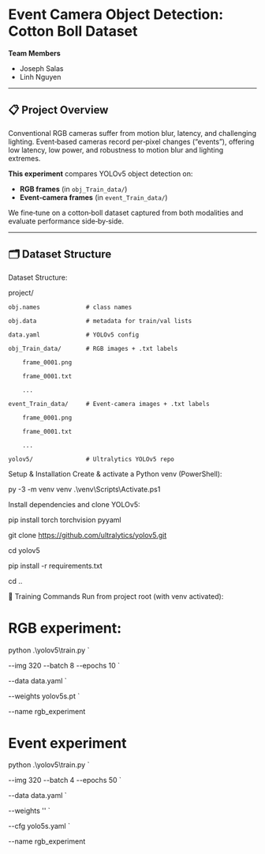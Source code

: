 # Event Camera Object Detection: Cotton Boll Dataset

**Team Members**  
- Joseph Salas  
- Linh Nguyen  

---

## 📋 Project Overview

Conventional RGB cameras suffer from motion blur, latency, and challenging lighting. Event‑based cameras record per‑pixel changes (“events”), offering low latency, low power, and robustness to motion blur and lighting extremes.

**This experiment** compares YOLOv5 object detection on:
- **RGB frames** (in `obj_Train_data/`)  
- **Event‑camera frames** (in `event_Train_data/`)  

We fine‑tune on a cotton‑boll dataset captured from both modalities and evaluate performance side‑by‑side.

---

## 🗂 Dataset Structure

Dataset Structure:

project/

    obj.names             # class names
    
    obj.data              # metadata for train/val lists
    
    data.yaml             # YOLOv5 config
    
    obj_Train_data/       # RGB images + .txt labels
    
        frame_0001.png
        
        frame_0001.txt
        
        ...
        
    event_Train_data/     # Event‑camera images + .txt labels
    
        frame_0001.png
        
        frame_0001.txt
        
        ...
        
    yolov5/               # Ultralytics YOLOv5 repo
    

Setup & Installation
Create & activate a Python venv (PowerShell):

py -3 -m venv venv
.\venv\Scripts\Activate.ps1

Install dependencies and clone YOLOv5:

pip install torch torchvision pyyaml

git clone https://github.com/ultralytics/yolov5.git

cd yolov5

pip install -r requirements.txt

cd ..

🚅 Training Commands
Run from project root (with venv activated):

# RGB experiment:
python .\yolov5\train.py `

  --img 320 --batch 8 --epochs 10 `
  
  --data data.yaml `
  
  --weights yolov5s.pt `
  
  --name rgb_experiment
  

# Event experiment
python .\yolov5\train.py `

  --img 320 --batch 4 --epochs 50 `
  
  --data data.yaml `
  
  --weights '' `

  --cfg yolo5s.yaml `
  
  --name rgb_experiment
